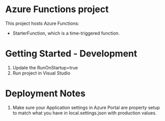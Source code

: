 ﻿# Azure Functions project

This project hosts Azure Functions:
* StarterFunction, which is a time-triggered function.

# Getting Started - Development
1. Update the RunOnStartup=true
1. Run project in Visual Studio

# Deployment Notes
1. Make sure your Application settings in Azure Portal are property setup to match what you have in local.settings.json with production values.
